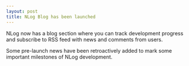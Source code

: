 ```yaml
---
layout: post
title: NLog Blog has been launched
---
```


NLog now has a blog section where you can track development progress and subscribe to RSS feed with news and comments from users.

Some pre-launch news have been retroactively added to mark some important milestones of NLog development.